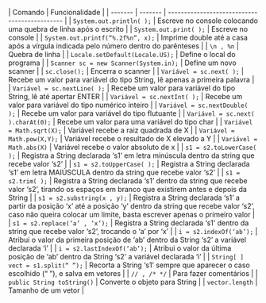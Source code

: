 |  Comando | Funcionalidade                                  |
| ------- | ------- | --------------------------------------------- |
| `System.out.println( );` | Escreve no console colocando uma quebra de linha após o escrito |
| `System.out.print( );` | Escreve no console |
| `System.out.printf(“%.2f%n”, x);` | Imprime double até a casa após a vírgula indicada pelo número dentro do parênteses |
| `\n , %n` | Quebra de linha |
| `Locale.setDefault(Locale.US);` | Define o local do programa |
| `Scanner sc = new Scanner(System.in);` | Define um novo scanner |
| `sc.close();` | Encerra o scanner |
| `Variável = sc.next( );` | Recebe um valor para variável do tipo String, lê apenas a primeira palavra |
| `Variável = sc.nextLine( );` | Recebe um valor para variável do tipo String, lê até apertar ENTER |
| `Variável = sc.nextInt( );` | Recebe um valor para variável do tipo numérico inteiro |
| `Variável = sc.nextDouble( );` | Recebe um valor para variável do tipo flutuante |
| `Variável = sc.next( ).charAt(0);` | Recebe um valor para uma variável do tipo char |
| `Variável = Math.sqrt(X);` | Variável recebe a raiz quadrada de X |
| `Variável = Math.pow(X,Y);` | Variável recebe o resultado de X elevado a Y |
| `Variável = Math.abs(X)` | Variável recebe o valor absoluto de x |
| `s1 = s2.toLowerCase( );` | Registra a String declarada ‘s1’ em letra minúscula dentro da string que recebe valor ‘s2’ |
| `s1 = s2.toUpperCase( );` | Registra a String declarada ‘s1’ em letra MAIÚSCULA dentro da string que recebe valor ‘s2’ |
| `s1 = s2.trim( );` | Registra a String declarada ‘s1’ dentro da string que recebe valor  ‘s2’, tirando os espaços em branco que existirem antes e depois da String |
| `s1 = s2.substring(x , y);` | Registra a String declarada ‘s1’ a partir da posição ‘x’ até a posição ‘y’ dentro da string que recebe valor ‘s2’, caso não queira colocar um limite, basta escrever apenas o primeiro valor |
| `s1 = s2.replace(‘a’ , ’x’);` | Registra a String declarada ‘s1’ dentro da string que recebe valor ‘s2’, trocando o ‘a’ por ‘x’ |
| `i = s2.indexOf(‘ab’);` | Atribui o valor da primeira posição de ‘ab’ dentro da String ‘s2’ a variável declarada ‘i’ |
| `i = s2.lastIndexOf(‘ab’);` | Atribui o valor da última posição de ‘ab’ dentro da String ‘s2’ a variável declarada ‘i’ |
| `String[ ] vect = s1.split(“ ”);` | Recorta a String ‘s1’ sempre que aparecer o caso escolhido (“  ”), e salva em vetores |
| `// , /* */` | Para fazer comentários |
| `public String toString()` | Converte o objeto para String |
| `vector.length` | Tamanho de um vetor |
